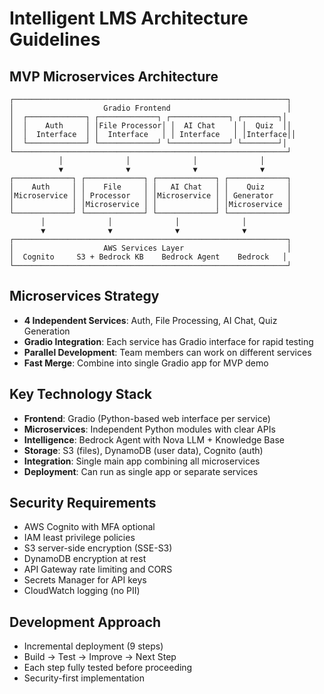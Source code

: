# Intelligent LMS Architecture Guidelines

## MVP Microservices Architecture
```
┌─────────────────────────────────────────────────────────────┐
│                    Gradio Frontend                          │
│  ┌─────────────┐ ┌─────────────┐ ┌─────────────┐ ┌────────┐│
│  │    Auth     │ │File Processor│ │  AI Chat    │ │  Quiz  ││
│  │  Interface  │ │  Interface   │ │ Interface   │ │Interface││
│  └─────────────┘ └─────────────┘ └─────────────┘ └────────┘│
└─────────────────────────────────────────────────────────────┘
           │              │              │              │
           ▼              ▼              ▼              ▼
┌─────────────┐ ┌─────────────┐ ┌─────────────┐ ┌─────────────┐
│    Auth     │ │    File     │ │   AI Chat   │ │    Quiz     │
│Microservice │ │ Processor   │ │Microservice │ │ Generator   │
│             │ │Microservice │ │             │ │Microservice │
└─────────────┘ └─────────────┘ └─────────────┘ └─────────────┘
       │              │              │              │
       ▼              ▼              ▼              ▼
┌─────────────────────────────────────────────────────────────┐
│                    AWS Services Layer                       │
│  Cognito     S3 + Bedrock KB    Bedrock Agent    Bedrock   │
└─────────────────────────────────────────────────────────────┘
```

## Microservices Strategy
- **4 Independent Services**: Auth, File Processing, AI Chat, Quiz Generation
- **Gradio Integration**: Each service has Gradio interface for rapid testing
- **Parallel Development**: Team members can work on different services
- **Fast Merge**: Combine into single Gradio app for MVP demo

## Key Technology Stack
- **Frontend**: Gradio (Python-based web interface per service)
- **Microservices**: Independent Python modules with clear APIs
- **Intelligence**: Bedrock Agent with Nova LLM + Knowledge Base
- **Storage**: S3 (files), DynamoDB (user data), Cognito (auth)
- **Integration**: Single main app combining all microservices
- **Deployment**: Can run as single app or separate services

## Security Requirements
- AWS Cognito with MFA optional
- IAM least privilege policies
- S3 server-side encryption (SSE-S3)
- DynamoDB encryption at rest
- API Gateway rate limiting and CORS
- Secrets Manager for API keys
- CloudWatch logging (no PII)

## Development Approach
- Incremental deployment (9 steps)
- Build → Test → Improve → Next Step
- Each step fully tested before proceeding
- Security-first implementation